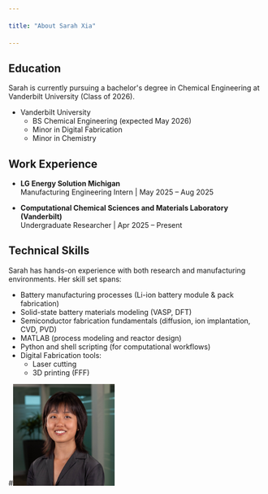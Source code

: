 ```yaml
---

title: "About Sarah Xia"

---
```


## Education

Sarah is currently pursuing a bachelor's degree in Chemical Engineering at Vanderbilt University (Class of 2026).  

* Vanderbilt University
  * BS Chemical Engineering (expected May 2026)
  * Minor in Digital Fabrication
  * Minor in Chemistry

## Work Experience

* **LG Energy Solution Michigan**  
  Manufacturing Engineering Intern | May 2025 – Aug 2025  

* **Computational Chemical Sciences and Materials Laboratory (Vanderbilt)**  
  Undergraduate Researcher | Apr 2025 – Present  

## Technical Skills

Sarah has hands-on experience with both research and manufacturing environments. Her skill set spans:  

* Battery manufacturing processes (Li-ion battery module & pack fabrication)  
* Solid-state battery materials modeling (VASP, DFT)  
* Semiconductor fabrication fundamentals (diffusion, ion implantation, CVD, PVD)  
* MATLAB (process modeling and reactor design)  
* Python and shell scripting (for computational workflows)  
* Digital Fabrication tools:
  * Laser cutting  
  * 3D printing (FFF)

#<img src="/assets/img/Headshot.jpg" alt="Sarah Xia" style="width:200px;"/>

